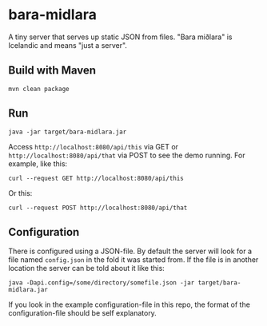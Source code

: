 # bara-midlara
A tiny server that serves up static JSON from files. "Bara miðlara" is Icelandic and means "just a server".

## Build with Maven
```
mvn clean package
```

## Run
```
java -jar target/bara-midlara.jar
```
Access `http://localhost:8080/api/this` via GET or `http://localhost:8080/api/that` via POST to see the demo running. For example, like this:
```
curl --request GET http://localhost:8080/api/this
```
Or this:
```
curl --request POST http://localhost:8080/api/that
```

## Configuration
There is configured using a JSON-file. By default the server will look for a file named `config.json` in the fold it was started from. If the file is in another location the server can be told about it like this:
```
java -Dapi.config=/some/directory/somefile.json -jar target/bara-midlara.jar

```
If you look in the example configuration-file in this repo, the format of the configuration-file should be self explanatory.

